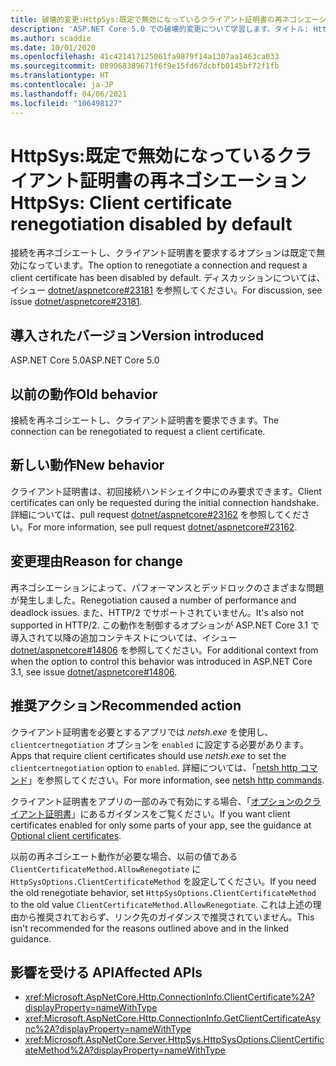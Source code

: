 ```yaml
---
title: 破壊的変更:HttpSys:既定で無効になっているクライアント証明書の再ネゴシエーション
description: 'ASP.NET Core 5.0 での破壊的変更について学習します。タイトル: HttpSys:既定で無効になっているクライアント証明書の再ネゴシエーション'
ms.author: scaddie
ms.date: 10/01/2020
ms.openlocfilehash: 41c421417125061fa9879f14a1307aa1463ca033
ms.sourcegitcommit: 089068389671f6f9e15fd67dcbfb0145bf72f1fb
ms.translationtype: HT
ms.contentlocale: ja-JP
ms.lasthandoff: 04/06/2021
ms.locfileid: "106498127"
---
```

# <a name="httpsys-client-certificate-renegotiation-disabled-by-default"></a><span data-ttu-id="c8cac-103">HttpSys:既定で無効になっているクライアント証明書の再ネゴシエーション</span><span class="sxs-lookup"><span data-stu-id="c8cac-103">HttpSys: Client certificate renegotiation disabled by default</span></span>

<span data-ttu-id="c8cac-104">接続を再ネゴシエートし、クライアント証明書を要求するオプションは既定で無効になっています。</span><span class="sxs-lookup"><span data-stu-id="c8cac-104">The option to renegotiate a connection and request a client certificate has been disabled by default.</span></span> <span data-ttu-id="c8cac-105">ディスカッションについては、イシュー [dotnet/aspnetcore#23181](https://github.com/dotnet/aspnetcore/issues/23181) を参照してください。</span><span class="sxs-lookup"><span data-stu-id="c8cac-105">For discussion, see issue [dotnet/aspnetcore#23181](https://github.com/dotnet/aspnetcore/issues/23181).</span></span>

## <a name="version-introduced"></a><span data-ttu-id="c8cac-106">導入されたバージョン</span><span class="sxs-lookup"><span data-stu-id="c8cac-106">Version introduced</span></span>

<span data-ttu-id="c8cac-107">ASP.NET Core 5.0</span><span class="sxs-lookup"><span data-stu-id="c8cac-107">ASP.NET Core 5.0</span></span>

## <a name="old-behavior"></a><span data-ttu-id="c8cac-108">以前の動作</span><span class="sxs-lookup"><span data-stu-id="c8cac-108">Old behavior</span></span>

<span data-ttu-id="c8cac-109">接続を再ネゴシエートし、クライアント証明書を要求できます。</span><span class="sxs-lookup"><span data-stu-id="c8cac-109">The connection can be renegotiated to request a client certificate.</span></span>

## <a name="new-behavior"></a><span data-ttu-id="c8cac-110">新しい動作</span><span class="sxs-lookup"><span data-stu-id="c8cac-110">New behavior</span></span>

<span data-ttu-id="c8cac-111">クライアント証明書は、初回接続ハンドシェイク中にのみ要求できます。</span><span class="sxs-lookup"><span data-stu-id="c8cac-111">Client certificates can only be requested during the initial connection handshake.</span></span> <span data-ttu-id="c8cac-112">詳細については、pull request [dotnet/aspnetcore#23162](https://github.com/dotnet/aspnetcore/pull/23162) を参照してください。</span><span class="sxs-lookup"><span data-stu-id="c8cac-112">For more information, see pull request [dotnet/aspnetcore#23162](https://github.com/dotnet/aspnetcore/pull/23162).</span></span>

## <a name="reason-for-change"></a><span data-ttu-id="c8cac-113">変更理由</span><span class="sxs-lookup"><span data-stu-id="c8cac-113">Reason for change</span></span>

<span data-ttu-id="c8cac-114">再ネゴシエーションによって、パフォーマンスとデッドロックのさまざまな問題が発生しました。</span><span class="sxs-lookup"><span data-stu-id="c8cac-114">Renegotiation caused a number of performance and deadlock issues.</span></span> <span data-ttu-id="c8cac-115">また、HTTP/2 でサポートされていません。</span><span class="sxs-lookup"><span data-stu-id="c8cac-115">It's also not supported in HTTP/2.</span></span> <span data-ttu-id="c8cac-116">この動作を制御するオプションが ASP.NET Core 3.1 で導入されて以降の追加コンテキストについては、イシュー [dotnet/aspnetcore#14806](https://github.com/dotnet/aspnetcore/issues/14806) を参照してください。</span><span class="sxs-lookup"><span data-stu-id="c8cac-116">For additional context from when the option to control this behavior was introduced in ASP.NET Core 3.1, see issue [dotnet/aspnetcore#14806](https://github.com/dotnet/aspnetcore/issues/14806).</span></span>

## <a name="recommended-action"></a><span data-ttu-id="c8cac-117">推奨アクション</span><span class="sxs-lookup"><span data-stu-id="c8cac-117">Recommended action</span></span>

<span data-ttu-id="c8cac-118">クライアント証明書を必要とするアプリでは *netsh.exe* を使用し、`clientcertnegotiation` オプションを `enabled` に設定する必要があります。</span><span class="sxs-lookup"><span data-stu-id="c8cac-118">Apps that require client certificates should use *netsh.exe* to set the `clientcertnegotiation` option to `enabled`.</span></span> <span data-ttu-id="c8cac-119">詳細については、「[netsh http コマンド](/windows-server/networking/technologies/netsh/netsh-http)」を参照してください。</span><span class="sxs-lookup"><span data-stu-id="c8cac-119">For more information, see [netsh http commands](/windows-server/networking/technologies/netsh/netsh-http).</span></span>

<span data-ttu-id="c8cac-120">クライアント証明書をアプリの一部のみで有効にする場合、「[オプションのクライアント証明書](/aspnet/core/security/authentication/certauth?view=aspnetcore-3.1#optional-client-certificates)」にあるガイダンスをご覧ください。</span><span class="sxs-lookup"><span data-stu-id="c8cac-120">If you want client certificates enabled for only some parts of your app, see the guidance at [Optional client certificates](/aspnet/core/security/authentication/certauth?view=aspnetcore-3.1#optional-client-certificates).</span></span>

<span data-ttu-id="c8cac-121">以前の再ネゴシエート動作が必要な場合、以前の値である `ClientCertificateMethod.AllowRenegotiate` に `HttpSysOptions.ClientCertificateMethod` を設定してください。</span><span class="sxs-lookup"><span data-stu-id="c8cac-121">If you need the old renegotiate behavior, set `HttpSysOptions.ClientCertificateMethod` to the old value `ClientCertificateMethod.AllowRenegotiate`.</span></span> <span data-ttu-id="c8cac-122">これは上述の理由から推奨されておらず、リンク先のガイダンスで推奨されていません。</span><span class="sxs-lookup"><span data-stu-id="c8cac-122">This isn't recommended for the reasons outlined above and in the linked guidance.</span></span>

## <a name="affected-apis"></a><span data-ttu-id="c8cac-123">影響を受ける API</span><span class="sxs-lookup"><span data-stu-id="c8cac-123">Affected APIs</span></span>

- <xref:Microsoft.AspNetCore.Http.ConnectionInfo.ClientCertificate%2A?displayProperty=nameWithType>
- <xref:Microsoft.AspNetCore.Http.ConnectionInfo.GetClientCertificateAsync%2A?displayProperty=nameWithType>
- <xref:Microsoft.AspNetCore.Server.HttpSys.HttpSysOptions.ClientCertificateMethod%2A?displayProperty=nameWithType>

<!--

### Category

ASP.NET Core

### Affected APIs

- `Overload:Microsoft.AspNetCore.Http.ConnectionInfo.ClientCertificate`
- `Overload:Microsoft.AspNetCore.Http.ConnectionInfo.GetClientCertificateAsync`
- `Overload:Microsoft.AspNetCore.Server.HttpSys.HttpSysOptions.ClientCertificateMethod`

-->
